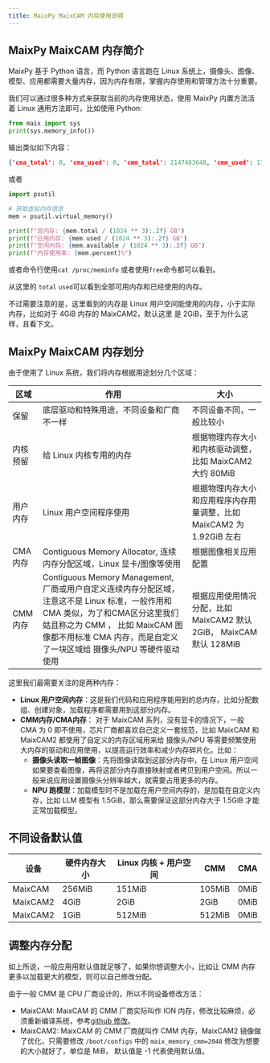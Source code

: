 ```yaml
---
title: MaixPy MaixCAM 内存使用说明
---
```


## MaixPy MaixCAM 内存简介

MaixPy 基于 Python 语言，而 Python 语言跑在 Linux 系统上，摄像头、图像、模型、应用都需要大量内存，因为内存有限，掌握内存使用和管理方法十分重要。

我们可以通过很多种方式来获取当前的内存使用状态，使用 MaixPy 内置方法活着 Linux 通用方法即可，比如使用 Python:
```python
from maix import sys
print(sys.memory_info())
```
输出类似如下内容：

```json
{'cma_total': 0, 'cma_used': 0, 'cmm_total': 2147483648, 'cmm_used': 177512448, 'hw_total': 4294967296, 'total': 2060726272, 'used': 339562496}
```

或者

```python
import psutil

# 获取虚拟内存信息
mem = psutil.virtual_memory()

print(f"总内存: {mem.total / (1024 ** 3):.2f} GB")
print(f"已用内存: {mem.used / (1024 ** 3):.2f} GB")
print(f"空闲内存: {mem.available / (1024 ** 3):.2f} GB")
print(f"内存使用率: {mem.percent}%")
```

或者命令行使用`cat /proc/meminfo` 或者使用`free`命令都可以看到。

从这里的 `total` `used`可以看到全部可用内存和已经使用的内存。

不过需要注意的是，这里看到的内存是 Linux 用户空间能使用的内存，小于实际内存，比如对于 4GiB 内存的 MaixCAM2，默认这里 是 2GiB，至于为什么这样，且看下文。


## MaixPy MaixCAM 内存划分

由于使用了 Linux 系统，我们将内存根据用途划分几个区域：

| 区域 |  作用 | 大小 |
|---- | ---- | --- |
| 保留 | 底层驱动和特殊用途，不同设备和厂商不一样 | 不同设备不同，一般比较小 |
| 内核预留 | 给 Linux 内核专用的内存 | 根据物理内存大小和内核驱动调整，比如 MaixCAM2 大约 80MiB |
| 用户内存 | Linux 用户空间程序使用 | 根据物理内存大小和应用程序内存用量调整，比如 MaixCAM2 为 1.92GiB 左右 |
| CMA 内存 | Contiguous Memory Allocator, 连续内存分配区域，Linux 显卡/图像等使用 | 根据图像相关应用配置 |
| CMM 内存 | Contiguous Memory Management, 厂商或用户自定义连续内存分配区域，注意这不是 Linux 标准，一般作用和 CMA 类似，为了和CMA区分这里我们姑且称之为 CMM ， 比如 MaixCAM 图像都不用标准 CMA 内存，而是自定义了一块区域给 摄像头/NPU 等硬件驱动使用 | 根据应用使用情况分配，比如 MaixCAM2 默认 2GiB， MaixCAM 默认 128MiB |

这里我们最需要关注的是两种内存：
* **Linux 用户空间内存**：这是我们代码和应用程序能用到的总内存，比如分配数组、创建对象，加载程序都需要用到这部分内存。
* **CMM内存/CMA内存**： 对于 MaixCAM 系列，没有显卡的情况下，一般 CMA 为 0 即不使用，芯片厂商都喜欢自己定义一套规范，比如 MaixCAM 和 MaixCAM2 都使用了自定义的内存区域用来给 摄像头/NPU 等需要频繁使用大内存的驱动和应用使用，以提高运行效率和减少内存碎片化。比如：
  * **摄像头读取一帧图像**：先将图像读取到这部分内存中，在 Linux 用户空间如果要查看图像，再将这部分内存直接映射或者拷贝到用户空间。所以一般来说应用设置摄像头分辨率越大，就需要占用更多的内存。
  * **NPU 跑模型**：加载模型时不是加载在用户空间内存的，是加载在自定义内存，比如 LLM 模型有 1.5GiB，那么需要保证这部分内存大于 1.5GiB 才能正常加载模型。

## 不同设备默认值

| 设备 | 硬件内存大小 | Linux 内核 + 用户空间 | CMM | CMA |
| --- | ----------- | ------------------ | --- | -- |
| MaixCAM  | 256MiB | 151MiB     | 105MiB | 0MiB |
| MaixCAM2 | 4GiB   | 2GiB       | 2GiB   | 0MiB |
| MaixCAM2 | 1GiB   | 512MiB     | 512MiB | 0MiB |


## 调整内存分配

如上所说，一般应用用默认值就足够了，如果你想调整大小，比如让 CMM 内存更多以加载更大的模型，则可以自己修改分配。

由于一般 CMM 是 CPU 厂商设计的，所以不同设备修改方法：
* MaixCAM: MaixCAM 的 CMM 厂商实际叫作 ION 内存，修改比较麻烦，必须重新编译系统，参考[github 修改](https://github.com/sipeed/LicheeRV-Nano-Build/commit/713161599e1b590249b1cd8a9e7f2a7f68d8d52d)。
* MaixCAM2: MaixCAM 的 CMM 厂商就叫作 CMM 内存，MaixCAM2 镜像做了优化，只需要修改 `/boot/configs` 中的 `maix_memory_cmm=2048` 修改为想要的大小就好了，单位是 MiB， 默认值是 -1 代表使用默认值。






